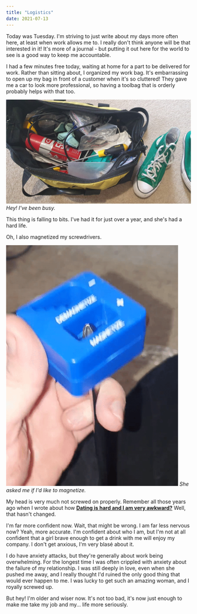 ```yaml
---
title: "Logistics"
date: 2021-07-13
---
```


Today was Tuesday. I'm striving to just write about my days more often here, at least when work allows me to. I really don't think anyone will be that interested in it! It's more of a journal - but putting it out here for the world to see is a good way to keep me accountable.

I had a few minutes free today, waiting at home for a part to be delivered for work. Rather than sitting about, I organized my work bag. It's embarrassing to open up my bag in front of a customer when it's so cluttered! They gave me a car to look more professional, so having a toolbag that is orderly probably helps with that too.

![drinks.](../../assets/images/blog/shoe.jpg)
_Hey! I've been busy._

This thing is falling to bits. I've had it for just over a year, and she's had a hard life.

Oh, I also magnetized my screwdrivers.

![drinks.](../../assets/images/blog/gif.gif)
_She asked me if I'd like to magnetize._

My head is very much not screwed on properly. Remember all those years ago when I wrote about how **[Dating is hard and I am very awkward?](https://aarond.me/blog/2017/04/11/dating-is-hard-and-i-am-very-awkward/)** Well, that hasn't changed.

I'm far more confident now. Wait, that might be wrong. I am far less nervous now? Yeah, more accurate. I'm  confident about who I am, but I'm not at all confident that a girl brave enough to get a drink with me will enjoy my company. I don't get anxious, I'm very blasé about it.

I do have anxiety attacks, but they're generally about work being overwhelming. For the longest time I was often crippled with anxiety about the failure of my relationship. I was still deeply in love, even when she pushed me away, and I really thought I'd ruined the only good thing that would ever happen to me. I was lucky to get such an amazing woman, and I royally screwed up.

But hey! I'm older and wiser now. It's not too bad, it's now just enough to make me take my job and my… life more seriously.

